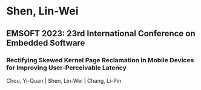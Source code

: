 # Shen, Lin-Wei

## EMSOFT 2023: 23rd International Conference on Embedded Software

### Rectifying Skewed Kernel Page Reclamation in Mobile Devices for Improving User-Perceivable Latency
Chou, Yi-Quan | Shen, Lin-Wei | Chang, Li-Pin

